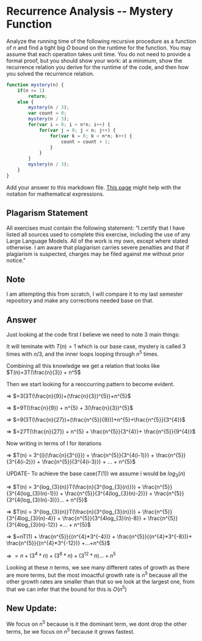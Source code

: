 # Recurrence Analysis -- Mystery Function

Analyze the running time of the following recursive procedure as a function of
$n$ and find a tight big $O$ bound on the runtime for the function. You may
assume that each operation takes unit time. You do not need to provide a formal
proof, but you should show your work: at a minimum, show the recurrence relation
you derive for the runtime of the code, and then how you solved the recurrence
relation.

```javascript
function mystery(n) {
    if(n <= 1)
        return;
    else {
        mystery(n / 3);
        var count = 0;
        mystery(n / 3);
        for(var i = 0; i < n*n; i++) {
            for(var j = 0; j < n; j++) {
                for(var k = 0; k < n*n; k++) {
                    count = count + 1;
                }
            }
        }
        mystery(n / 3);
    }
}
```

Add your answer to this markdown file. [This
page](https://docs.github.com/en/get-started/writing-on-github/working-with-advanced-formatting/writing-mathematical-expressions)
might help with the notation for mathematical expressions.

## Plagarism Statement

All exercises must contain the following statement:
“I certify that I have listed all sources used to complete this exercise, including the use
of any Large Language Models. All of the work is my own, except where stated
otherwise. I am aware that plagiarism carries severe penalties and that if plagiarism is
suspected, charges may be filed against me without prior notice.”

## Note
I am attempting this from scratch, I will compare it to my last semester repository and make any corrections needed base on that.

## Answer

Just looking at the code first I believe we need to note 3 main things:

It will teminate with $T(n)=1$ which is our base case, mystery is called 3 times with $n/3$, and the inner loops looping through $n^5$ times.

Combining all this knowledge we get a relation that looks like $T(n)=3T(\frac{n}{3}) + n^5$

Then we start looking for a reoccurring pattern to become evident.

=> $=3(3T(\frac{n}{9})+(\frac{n}{3})^{5})+n^{5}$

=> $=9T(\frac{n}{9}) + n^{5} + 3(\frac{n}{3})^{5}$

=> $=9(3T(\frac{n}{27})+(\frac{n^{5}}{9}))+n^{5}+\frac{n^{5}}{3^{4}}$

=> $=27T(\frac{n}{27}) + n^{5} + \frac{n^{5}}{3^{4}}+ \frac{n^{5}}{9^{4}}$

Now writing in terms of I for iterations

=> $T(n) = 3^{i}(\frac{n}{3^{i}}) + \frac{n^{5}}{3^{4(i-1)}} + \frac{n^{5}}{3^{4(i-2)}} + \frac{n^{5}}{3^{4(i-3)}} + ... + n^{5}$

UPDATE-
To achieve the base case($T(1)$) we assume i would be $log_{3}(n)$

 => $T(n) = 3^{log_{3}(n)}T(\frac{n}{3^{log_{3}(n)}}) + \frac{n^{5}}{3^{4(log_{3}(n)-1)}} + \frac{n^{5}}{3^{4(log_{3}(n)-2)}} + \frac{n^{5}}{3^{4(log_{3}(n)-3)}}... + n^{5}$
 
=> $T(n) = 3^{log_{3}(n)}T(\frac{n}{3^{log_{3}(n)}}) + \frac{n^{5}}{3^{4log_{3}(n)-4}} + \frac{n^{5}}{3^{4log_{3}(n)-8}} + \frac{n^{5}}{3^{4log_{3}(n)-12}} +... + n^{5}$

=> $=nT(1) + \frac{n^{5}}{(n^{4}*3^{-4})} + \frac{n^{5}}{(n^{4}*3^{-8})}+ \frac{n^{5}}{(n^{4}*3^{-12})} +...+n^{5}$

=> $=n+(3^{4}*n)+(3^{8}*n)+(3^{12}*n)...+n^{5}$

Looking at these $n$ terms, we see many different rates of growth as there are more terms, but the most imoactful growth rate is $n^{5}$ because all the other growth rates are smaller than that so we look at the largest one, from that we can infer that the bound for this is $O(n^{5})$

## New Update:

We focus on $n^{5}$ because is it the dominant term, we dont drop the other terms, be we focus on $n^{5}$ because it grows fastest.



